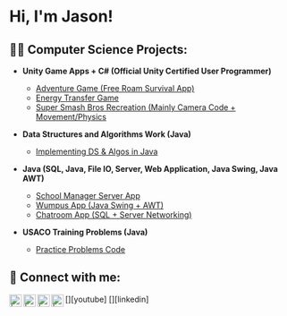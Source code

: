 <h1>Hi, I'm Jason!</h1>

<h2>👨‍💻 Computer Science Projects:</h2>

- <b>Unity Game Apps + C# (Official Unity Certified User Programmer) </b>
  - [Adventure Game (Free Roam Survival App)](https://github.com/jasonwangCS/AdventureUnityGame/tree/main)
  - [Energy Transfer Game](https://github.com/jasonwangCS/EnergyTransferGame/tree/main/)
  - [Super Smash Bros Recreation (Mainly Camera Code + Movement/Physics](https://github.com/jasonwangCS/SuperSmashBrosUnity)
- <b>Data Structures and Algorithms Work (Java)</b>
  - [Implementing DS & Algos in Java](https://github.com/jasonwangCS/DataStructureCode/tree/main)
- <b>Java (SQL, Java, File IO, Server, Web Application, Java Swing, Java AWT)</b>
  - [School Manager Server App](https://github.com/jasonwangCS/SchoolManagerServer)
  - [Wumpus App (Java Swing + AWT)](https://github.com/jasonwangCS/WumpusApp)
  - [Chatroom App (SQL + Server Networking)](https://github.com/jasonwangCS/ChatroomApp)

- <b>USACO Training Problems (Java)</b>
  - [Practice Problems Code]()

<h2> 🤳 Connect with me:</h2>

[<img align="left" alt=" | YouTube" width="22px" src="https://cdn.jsdelivr.net/npm/simple-icons@v3/icons/youtube.svg" />][youtube]
[<img align="left" alt=" | Twitter" width="22px" src="https://cdn.jsdelivr.net/npm/simple-icons@v3/icons/twitter.svg" />][twitter]
[<img align="left" alt=" | LinkedIn" width="22px" src="https://cdn.jsdelivr.net/npm/simple-icons@v3/icons/linkedin.svg" />][linkedin]
[<img align="left" alt=" | Instagram" width="22px" src="https://cdn.jsdelivr.net/npm/simple-icons@v3/icons/instagram.svg" />][instagram]

[twitter]: 
[youtube]: 
[instagram]: 
[linkedin]: 

<!--
**joshmadakor1/joshmadakor1** is a ✨ _special_ ✨ repository because its `README.md` (this file) appears on your GitHub profile.

Here are some ideas to get you started:

- 🔭 I’m currently working on ...
- 🌱 I’m currently learning ...
- 👯 I’m looking to collaborate on ...
- 🤔 I’m looking for help with ...
- 💬 Ask me about ...
- 📫 How to reach me: ...
- 😄 Pronouns: ...
- ⚡ Fun fact: ...
-->
